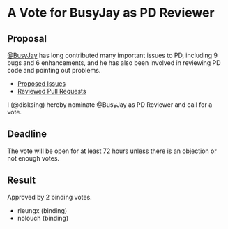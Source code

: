 # A Vote for BusyJay as PD Reviewer

## Proposal

[@BusyJay](https://github.com/busyjay) has long contributed many important issues to PD, including 9 bugs and 6 enhancements, and he has also been involved in reviewing PD code and pointing out problems.

* [Proposed Issues](https://github.com/tikv/pd/issues/created_by/BusyJay)
* [Reviewed Pull Requests](https://github.com/tikv/pd/pulls?q=is%3Apr+reviewed-by%3ABusyJay)

I (@disksing) hereby nominate @BusyJay as PD Reviewer and call for a vote.

## Deadline

The vote will be open for at least 72 hours unless there is an objection or not enough votes.

## Result

Approved by 2 binding votes.

* rleungx (binding)
* nolouch (binding)